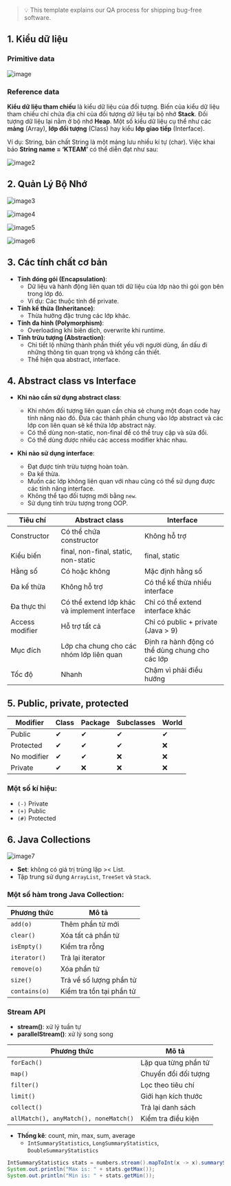 > 💡 This template explains our QA process for shipping bug-free software.

## **1. Kiểu dữ liệu**

### Primitive data

![image](https://github.com/user-attachments/assets/e76925bc-9f3a-4af6-86f5-6f43fead5b42)


### Reference data

**Kiểu dữ liệu tham chiếu** là kiểu dữ liệu của đối tượng. Biến của kiểu dữ liệu tham chiếu chỉ chứa địa chỉ của đối tượng dữ liệu tại bộ nhớ **Stack**. Đối tượng dữ liệu lại nằm ở bộ nhớ **Heap**. Một số kiểu dữ liệu cụ thể như các **mảng** (Array), **lớp đối tượng** (Class) hay kiểu **lớp giao tiếp** (Interface).

Ví dụ: String, bản chất String là một mảng lưu nhiều kí tự (char). Việc khai báo **String name = ‘KTEAM’** có thể diễn đạt như sau:

![image2](https://github.com/user-attachments/assets/4546447f-b1c9-4022-9da7-64de912a7e64)


## **2. Quản Lý Bộ Nhớ**

![image3](https://github.com/user-attachments/assets/cdbd2a5b-30f2-4d97-88e3-108d4dbd5e6c)

![image4](https://github.com/user-attachments/assets/39e8b70d-3563-4439-ae07-e4f7c7fcee09)

![image5](https://github.com/user-attachments/assets/99434ce3-0bda-48d8-9c89-4d0813c62185)

![image6](https://github.com/user-attachments/assets/3edce364-3dff-47e5-8865-7e92115f4e4c)

## **3. Các tính chất cơ bản**

- **Tính đóng gói (Encapsulation)**:
  - Dữ liệu và hành động liên quan tới dữ liệu của lớp nào thì gói gọn bên trong lớp đó.
  - Ví dụ: Các thuộc tính để private.
- **Tính kế thừa (Inheritance)**:
  - Thừa hưởng đặc trưng các lớp khác.
- **Tính đa hình (Polymorphism)**:
  - Overloading khi biên dịch, overwrite khi runtime.
- **Tính trừu tượng (Abstraction)**:
  - Chỉ tiết lộ những thành phần thiết yếu với người dùng, ẩn dấu đi những thông tin quan trọng và không cần thiết.
  - Thể hiện qua abstract, interface.

## **4. Abstract class vs Interface**

- **Khi nào cần sử dụng abstract class**:

  - Khi nhóm đối tượng liên quan cần chia sẻ chung một đoạn code hay tính năng nào đó. Đưa các thành phần chung vào lớp abstract và các lớp con liên quan sẽ kế thừa lớp abstract này.
  - Có thể dùng non-static, non-final để có thể truy cập và sửa đổi.
  - Có thể dùng được nhiều các access modifier khác nhau.

- **Khi nào sử dụng interface**:
  - Đạt được tính trừu tượng hoàn toàn.
  - Đa kế thừa.
  - Muốn các lớp không liên quan với nhau cũng có thể sử dụng được các tính năng interface.
  - Không thể tạo đối tượng mới bằng `new`.
  - Sử dụng tính trừu tượng trong OOP.

| **Tiêu chí**    | **Abstract class**                            | **Interface**                                   |
| --------------- | --------------------------------------------- | ----------------------------------------------- |
| Constructor     | Có thể chứa constructor                       | Không hỗ trợ                                    |
| Kiểu biến       | final, non-final, static, non-static          | final, static                                   |
| Hằng số         | Có hoặc không                                 | Mặc định hằng số                                |
| Đa kế thừa      | Không hỗ trợ                                  | Có thể kế thừa nhiều interface                  |
| Đa thực thi     | Có thể extend lớp khác và implement interface | Chỉ có thể extend interface khác                |
| Access modifier | Hỗ trợ tất cả                                 | Chỉ có public + private (Java > 9)              |
| Mục đích        | Lớp cha chung cho các nhóm lớp liên quan      | Định ra hành động có thể dùng chung cho các lớp |
| Tốc độ          | Nhanh                                         | Chậm vì phải điều hướng                         |

## **5. Public, private, protected**

| **Modifier** | **Class** | **Package** | **Subclasses** | **World** |
| ------------ | --------- | ----------- | -------------- | --------- |
| Public       | ✔         | ✔           | ✔              | ✔         |
| Protected    | ✔         | ✔           | ✔              | ❌        |
| No modifier  | ✔         | ✔           | ❌             | ❌        |
| Private      | ✔         | ❌          | ❌             | ❌        |

### Một số kí hiệu:

- `(-)` Private
- `(+)` Public
- `(#)` Protected

## **6. Java Collections**

![image7](https://github.com/user-attachments/assets/9d4d1b2a-8395-4453-a848-0e6718ace962)


- **Set**: không có giá trị trùng lặp >< List.
- Tập trung sử dụng `ArrayList`, `TreeSet` và `Stack`.

### Một số hàm trong Java Collection:

| Phương thức   | Mô tả                    |
| ------------- | ------------------------ |
| `add(o)`      | Thêm phần tử mới         |
| `clear()`     | Xóa tất cả phần tử       |
| `isEmpty()`   | Kiểm tra rỗng            |
| `iterator()`  | Trả lại iterator         |
| `remove(o)`   | Xóa phần tử              |
| `size()`      | Trả về số lượng phần tử  |
| `contains(o)` | Kiểm tra tồn tại phần tử |

### **Stream API**

- **stream()**: xử lý tuần tự
- **parallelStream()**: xử lý song song

| Phương thức                           | Mô tả                |
| ------------------------------------- | -------------------- |
| `forEach()`                           | Lặp qua từng phần tử |
| `map()`                               | Chuyển đổi đối tượng |
| `filter()`                            | Lọc theo tiêu chí    |
| `limit()`                             | Giới hạn kích thước  |
| `collect()`                           | Trả lại danh sách    |
| `allMatch(), anyMatch(), noneMatch()` | Kiểm tra điều kiện   |

- **Thống kê**: count, min, max, sum, average
  - `IntSummaryStatistics`, `LongSummaryStatistics`, `DoubleSummaryStatistics`

```java
IntSummaryStatistics stats = numbers.stream().mapToInt(x -> x).summaryStatistics();
System.out.println("Max is: " + stats.getMax());
System.out.println("Min is: " + stats.getMin());
```
